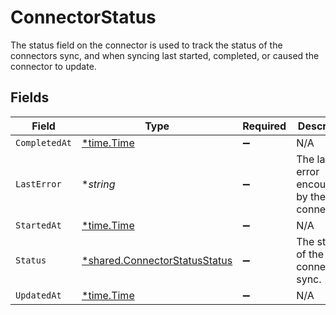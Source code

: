 # ConnectorStatus

The status field on the connector is used to track the status of the connectors sync, and when syncing last started, completed, or caused the connector to update.


## Fields

| Field                                                                         | Type                                                                          | Required                                                                      | Description                                                                   |
| ----------------------------------------------------------------------------- | ----------------------------------------------------------------------------- | ----------------------------------------------------------------------------- | ----------------------------------------------------------------------------- |
| `CompletedAt`                                                                 | [*time.Time](https://pkg.go.dev/time#Time)                                    | :heavy_minus_sign:                                                            | N/A                                                                           |
| `LastError`                                                                   | **string*                                                                     | :heavy_minus_sign:                                                            | The last error encountered by the connector.                                  |
| `StartedAt`                                                                   | [*time.Time](https://pkg.go.dev/time#Time)                                    | :heavy_minus_sign:                                                            | N/A                                                                           |
| `Status`                                                                      | [*shared.ConnectorStatusStatus](../../models/shared/connectorstatusstatus.md) | :heavy_minus_sign:                                                            | The status of the connector sync.                                             |
| `UpdatedAt`                                                                   | [*time.Time](https://pkg.go.dev/time#Time)                                    | :heavy_minus_sign:                                                            | N/A                                                                           |